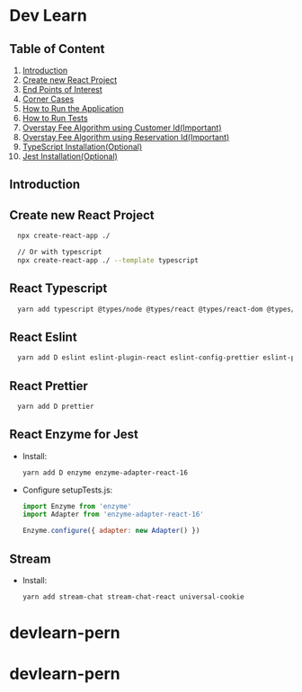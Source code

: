 # Dev Learn

## Table of Content

1. [Introduction](#introduction)
2. [Create new React Project](#create-new-react-project)
3. [End Points of Interest](#end-points-of-interest)
4. [Corner Cases](#corner-cases)
5. [How to Run the Application](#how-to-run-the-application)
6. [How to Run Tests](#how-to-run-tests)
7. [Overstay Fee Algorithm using Customer Id(Important)](#overstay-fee-algorithm-using-customer-id)
8. [Overstay Fee Algorithm using Reservation Id(Important)](#overstay-fee-algorithm-using-reservation-id)
9. [TypeScript Installation(Optional)](#typescript-installation)
10. [Jest Installation(Optional)](#jest-installation)

## Introduction

## Create new React Project

```bash
  npx create-react-app ./

  // Or with typescript
  npx create-react-app ./ --template typescript
```

## React Typescript

```bash
  yarn add typescript @types/node @types/react @types/react-dom @types/jest
```

## React Eslint

```bash
  yarn add D eslint eslint-plugin-react eslint-config-prettier eslint-plugin-prettier
```

## React Prettier

```bash
  yarn add D prettier
```

## React Enzyme for Jest

- Install:

  ```bash
  yarn add D enzyme enzyme-adapter-react-16
  ```

- Configure setupTests.js:

  ```js
  import Enzyme from 'enzyme'
  import Adapter from 'enzyme-adapter-react-16'

  Enzyme.configure({ adapter: new Adapter() })
  ```

## Stream

- Install:

  ```bash
  yarn add stream-chat stream-chat-react universal-cookie
  ```
# devlearn-pern
# devlearn-pern

